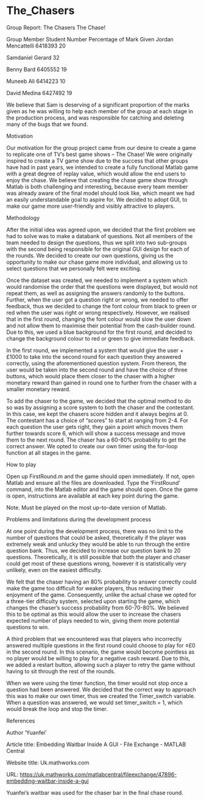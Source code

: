  # The_Chasers

 Group Report: The Chasers
 The Chase!
 
 
 Group Member	Student Number	Percentage of Mark Given
 Jordan Mencattelli	6418393	20
 
 Samdaniel Gerard		32
 
 Benny Bard	6405552	19
 
 Muneeb Ali	6414223	10
 
 David Medina	6427492	19
 
 We believe that Sam is deserving of a significant proportion of the marks given as he was willing to help each member of the group at each stage in the production process, and was responsible for catching and deleting many of the bugs that we found.
 
 Motivation
 
 Our motivation for the group project came from our desire to create a game to replicate one of TV’s best game shows – The Chase! We were originally inspired to create a TV game show due to the success that other groups have had in past years, we intended to create a fully functional Matlab game with a great degree of replay value, which would allow the end users to enjoy the chase. We believe that creating the chase game show through Matlab is both challenging and interesting, because every team member was already aware of the final model should look like, which meant we had an easily understandable goal to aspire for. We decided to adopt GUI, to make our game more user-friendly and visibly attractive to players.
 
 Methodology
 
 After the initial idea was agreed upon, we decided that the first problem we had to solve was to make a databank of questions. Not all members of the team needed to design the questions, thus we split into two sub-groups with the second being responsible for the original GUI design for each of the rounds. We decided to create our own questions, giving us the opportunity to make our chase game more individual, and allowing us to select questions that we personally felt were exciting. 
 
 Once the dataset was created, we needed to implement a system which would randomise the order that the questions were displayed, but would not repeat them, as well as assigning the answers randomly to the buttons. Further, when the user got a question right or wrong, we needed to offer feedback, thus we decided to change the font colour from black to green or red when the user was right or wrong respectively. However, we realised that in the first round, changing the font colour would slow the user down and not allow them to maximise their potential from the cash-builder round. Due to this, we used a blue background for the first round, and decided to change the background colour to red or green to give immediate feedback.
 
 In the first round, we implemented a system that would give the user +£1000 to take into the second round for each question they answered correctly, using the aforementioned question system. From thereon, the user would be taken into the second round and have the choice of three buttons, which would place them closer to the chaser with a higher monetary reward than gained in round one to further from the chaser with a smaller monetary reward. 
 
 To add the chaser to the game, we decided that the optimal method to do so was by assigning a score system to both the chaser and the contestant. In this case, we kept the chasers score hidden and it always begins at 0. The contestant has a choice of “scores” to start at ranging from 2-4. For each question the user gets right, they gain a point which moves them further towards score 6, which will show a success message and move them to the next round. The chaser has a 60-80% probability to get the correct answer. 
 We opted to create our own timer using the for-loop function at all stages in the game.
 
 How to play
 
 Open up FirstRound.m and the game should open immediately. If not, open Matlab and ensure all the files are downloaded. Type the ‘FirstRound’ command, into the Matlab editor and the game should open.
 Once the game is open, instructions are available at each key point during the game.
 
 Note. Must be played on the most up-to-date version of Matlab.
 
 Problems and limitations during the development process
 
 At one point during the development process, there was no limit to the number of questions that could be asked, theoretically if the player was extremely weak and unlucky they would be able to run through the entire question bank. Thus, we decided to increase our question bank to 20 questions. Theoretically, it is still possible that both the player and chaser could get most of these questions wrong, however it is statistically very unlikely, even on the easiest difficulty. 
 
 We felt that the chaser having an 80% probability to answer correctly could make the game too difficult for weaker players, thus reducing their enjoyment of the game. Consequently, unlike the actual chase we opted for a three-tier difficulty system, selected upon starting the game, which changes the chaser’s success probability from 60-70-80%. We believed this to be optimal as this would allow the user to increase the chasers expected number of plays needed to win, giving them more potential questions to win. 
 
 A third problem that we encountered was that players who incorrectly answered multiple questions in the first round could choose to play for ≤£0 in the second round. In this scenario, the game would become pointless as no player would be willing to play for a negative cash reward. Due to this, we added a restart button, allowing such a player to retry the game without having to sit through the rest of the rounds.
 
 When we were using the timer function, the timer would not stop once a question had been answered. We decided that the correct way to approach this was to make our own timer, thus we created the Timer_switch variable. When a question was answered, we would set timer_switch = 1, which would break the loop and stop the timer.
 
 References
 
 Author	‘Yuanfei’
 
 Article title:	Embedding Waitbar Inside A GUI - File Exchange - MATLAB Central
 
 Website title:	Uk.mathworks.com
 
 URL:	https://uk.mathworks.com/matlabcentral/fileexchange/47896-embedding-waitbar-inside-a-gui
 
 Yuanfei’s waitbar was used for the chaser bar in the final chase round.

